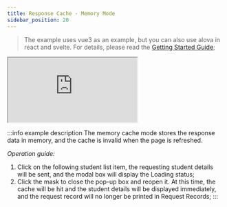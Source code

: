 ```yaml
---
title: Response Cache - Memory Mode
sidebar_position: 20
---
```


> The example uses vue3 as an example, but you can also use alova in react and svelte. For details, please read the [Getting Started Guide](../overview/index);

<iframe src="https://codesandbox.io/embed/vite-vue-starter-cdgb8l?fontsize=14&hidenavigation=1&theme=dark&module=%2Fsrc%2FApp.vue"
  style={{
    width: '100%',
    height: '500px',
    border: '0',
    borderRadius: '4px',
    overflow: 'hidden',
  }}
  title="memory-cache"
  allow="accelerometer; ambient-light-sensor; camera; encrypted-media; geolocation; gyroscope; hid; microphone; midi; payment; usb; vr; xr-spatial-tracking"
  sandbox="allow-forms allow-modals allow-popups allow-presentation allow-same-origin allow-scripts"
></iframe>

:::info example description
The memory cache mode stores the response data in memory, and the cache is invalid when the page is refreshed.

*Operation guide:*
1. Click on the following student list item, the requesting student details will be sent, and the modal box will display the Loading status;
2. Click the mask to close the pop-up box and reopen it. At this time, the cache will be hit and the student details will be displayed immediately, and the request record will no longer be printed in Request Records;
:::